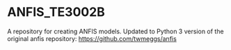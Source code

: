 # ANFIS_TE3002B
A repository for creating ANFIS models. Updated to Python 3 version of the original anfis repository: https://github.com/twmeggs/anfis
